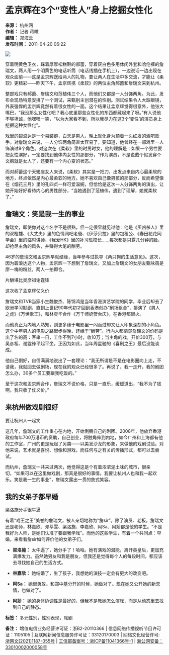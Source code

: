 # 孟京辉在3个“变性人”身上挖掘女性化

**来源：** 杭州网  
**作者：** 记者 蒋瞰  
**编辑：** 郑海云  
**发布时间：** 2011-04-20 06:22  

![](https://www.hangzhou.com.cn/templateRes/202012/03/101729/att/images/logo_hzxw2.png)

穿着明黄色卫衣，踩着厚厚松糕鞋的郝蕾，穿着灰白色多用休闲外套和哈伦裤的詹瑞文，两人用一个明黄色的电话听筒（电话线插在手机上），一边说话一边出现在观众面前——这是孟京辉送给两人的礼物，要让两人在生活中多交流，才能让《柔软》更精彩——昨天下午，孟京辉携《柔软》的两位主角郝蕾和詹瑞文来到杭州。

整部戏只有郝蕾、詹瑞文和范植伟三个人，而他们又都是一人分饰两角。为此，发布会现场特意安排了一个测试，来甄别主创潜在的性别。测试结果令人大跌眼镜，外表强悍的孟京辉竟然有着很女性的一面。这个结果让孟京辉觉得很意外，他张大嘴巴，“我没那么女性化吧？我心底里那些女性化的东西都藏起来了呀。”有人说他不够坦诚，他嘿嘿一笑，“以为大家看不到，所以我尽力在这3个‘变性’的演员身上挖掘这种女性化”。

戏里的碧浪达是一个易装癖，白天是男人，晚上就化身为顶着一头红发的酒吧歌手。对詹瑞文来说，一人分饰两角简直太容易了，要知道，他曾经在一部戏里一人饰演过8个角色。对这次在《柔软》里的时男时女，他的理解是：如果一个男性要把女性演好，一定要找到他体内女性的那部分，“作为演员，不是说戴个假发穿个文胸就是女人了，还要有一个内心变的状态。”

而对郝蕾这个天蝎座女人来说，《柔软》其实是一把刀，出发点来自内心最柔软的地方，终点依然是内心最柔软的地方。她不喜欢自己像男孩的那部分，反而希望像在《烟花三月》里的孔四贞一样可爱温婉，但恰恰是这次一人分饰两角的演出，让她开始好好看待内心的男性部分，“当她遇到了范植伟，遇到了理解，她就柔软了。”

## 詹瑞文：笑是我一生的事业

詹瑞文，即使你对这个名字不是很熟，但一定很早就见过他：他是《买凶杀人》里的双枪雄、《大丈夫》里的色情网吧老爸、《伊莎贝拉》里的包租公、《春田花花同学会》里的临时讲师、《我爱HK》里的补习班校长……每次都是只露几分钟的脸，却抢尽主角的风头，并赚得大笔的酬劳。

46岁的詹瑞文和孟京辉早就结缘，当年参与过执导《两只狗的生活意见》。这次，因为碧浪达这个人物，孟京辉一下想到了詹瑞文，又加上詹瑞文的女朋友甄咏蓓是廖一梅的粉丝，两人一拍即合。

片酬堪比吴彦祖谢霆锋

这次收了孟京辉仗义价

詹瑞文和TVB当家小生魏俊杰、陈锦鸿是当年香港演艺学院的同学，毕业后却去了欧洲学习默剧，直到上世纪90年代初才回到香港创办“剧场组合”，排演了《男人之虎》《万世歌王》，和林奕华合作《万千师奶贺台庆》，在香港都很火。

而他真正为内地人熟知，则更多缘于电影里一闪而过却又让人印象深刻的小角色。这个中年男人的电影之路起步得晚，还缘于“酬劳”。行内人都清楚詹瑞文的价码是出了名的高：客串一日，工作不到7小时，收10万；当主角的戏，开价300万，与吴彦祖、谢霆锋平起平坐。正因为如此，当年周星驰的《喜剧之王》最后没能谈成。

他自己倒好，自信满满地说出了一套理论：“我无所谓是不是在电影圈向上走，不请我，我就回去做剧场，现在我的观众已经很多了。再说了，我一走开，我的剧团怎么办，30多个员工要跟我吃饭的。”

至于这次和孟京辉合作，詹瑞文不说价格，只是一直乐，缓缓道出，“我不为了钱啊，我只收了仗义价。”

## 来杭州做戏剧很好

要让杭州人一起笑

这几年，詹瑞文的工作重心在内地，开始倒腾自己的剧团。2008年，他放弃香港政府每年700万港币的资助，自己创业，将触角伸到内地，如今广州和上海都有他的工作室，广州的更是玩起了另类——以美发沙龙的形象，来做他的戏剧试验。对他来说，艺术就是喜悦、想像和游戏，而任何与之有关的传播形式，都可以去尝试。

而杭州，詹瑞文一共来过两次，他觉得这是个有着浓浓泥土味的城市，很亲切，“如果可以在这里做戏剧，那真是很好的事情。我要让杭州人也和我一起欢乐。笑是我一生的事业”，詹瑞文露出一贯的詹式笑容。

## 我的女弟子都早婚

梁洛施分手很牛逼

有着“戏王之王”美誉的詹瑞文，被人亲切地称为“詹sir”。除了演员、老板，詹瑞文还是老师，林嘉欣、邓萃雯、梁洛施、李嘉欣、阿Sa、阿娇都是他的学生。“不是我好为人师，是她们认准了要跟我学戏”。而他的这些学生，有着一个共同点：早婚。来看看詹sir如何评价他的女弟子们。

- **梁洛施：** 太牛逼了，她分手了！哈哈。她有演戏的潜能，离开英皇后，更加充满爆发力。虽然她男友和我是朋友，但我还是觉得每个人的每段时间，都应该去寻找她自己的生活方式。

- **林嘉欣：** 她结婚了，生了孩子，我想她的演技一定会有更大的改变吧。

- **阿Sa：** 她很勇敢。和郑中基分开的时候，她做对了。现在她又公开她的新恋情，也做对了。

- **阿娇：** 她的身体协调性是最好的，但我不是教她怎么演戏，而是从动态里去找到自己的静态。

**标签：** 多元性别，性别表现，戏剧

**备注：** 增值电信业务经营许可证：浙B2-20110366 | 信息网络传播视听节目许可证：1105105 | 互联网新闻信息服务许可证：33120170003 | 网络文化经营许可: [浙网文\[2021\]1187-055号](http://www.hangzhou.com.cn/extra/images/zwwjyxkz.jpg) | [工信部备案号：浙ICP备11041366号-1](http://beian.miit.gov.cn) | [浙公网安备：33010002000058号](http://www.beian.gov.cn/portal/registerSystemInfo?recordcode=33010002000058) 